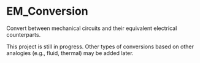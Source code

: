 # EM_Conversion
Convert between mechanical circuits and their equivalent electrical counterparts.

This project is still in progress. Other types of conversions based on other analogies (e.g., fluid, thermal) may be added later.
